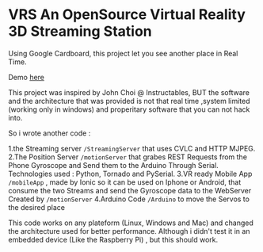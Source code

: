 # VRS An OpenSource Virtual Reality 3D Streaming Station

Using Google Cardboard, this project let you see another place in Real Time.

Demo [here](https://www.youtube.com/watch?v=HG2e9lBOV7o) 

This project was inspired by John Choi @ Instructables, BUT the software and the architecture that was provided is not that real time ,system limited (working only in windows) and properitary software that you can not hack into.

So i wrote another code : 

1.the Streaming server `/StreamingServer` that uses CVLC and HTTP MJPEG.
2.The Position Server `/motionServer` that grabes REST Requests from the Phone Gyroscope and Send them to the Arduino Through Serial. Technologies used : Python, Tornado and PySerial.
3.VR ready Mobile App `/mobileApp` , made by Ionic so it can be used on Iphone or Android, that consume the two Streams and send the Gyroscope data to the WebServer Created by `/motionServer`
4.Arduino Code `/Arduino` to move the Servos to the desired place 

This code works on any plateform (Linux, Windows and Mac) and changed the architecture used for better performance. Although i didn't test it in an embedded device (Like the Raspberry Pi) , but this should work.
